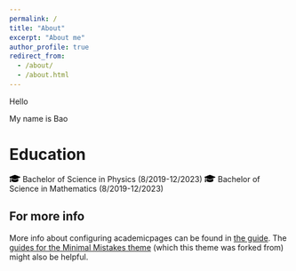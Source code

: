 ```yaml
---
permalink: /
title: "About"
excerpt: "About me"
author_profile: true
redirect_from: 
  - /about/
  - /about.html
---
```


Hello 

My name is Bao

Education
======
<img src='/images/graduation-cap-icon.png' width='20' height='13'>  Bachelor of Science in Physics (8/2019-12/2023)
<img src='/images/graduation-cap-icon.png' width='20' height='13'>  Bachelor of Science in Mathematics (8/2019-12/2023)



For more info
------
More info about configuring academicpages can be found in [the guide](https://academicpages.github.io/markdown/). The [guides for the Minimal Mistakes theme](https://mmistakes.github.io/minimal-mistakes/docs/configuration/) (which this theme was forked from) might also be helpful.
